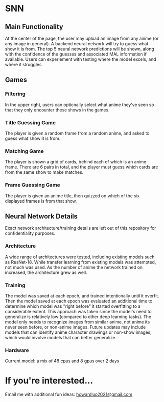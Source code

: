 # SNN

## Main Functionality
At the center of the page, the user may upload an image from any anime (or any image in general). A backend neural network will try to guess what show it is from. The top 5 neural network predictions will be shown, along with the confidence of the guesses and associated MAL information if available. Users can experiement with testing where the model excels, and where it struggles.

## Games
### Filtering
In the upper right, users can optionally select what anime they've seen so that they only encounter these shows in the games.

### Title Guessing Game
The player is given a random frame from a random anime, and asked to guess what show it is from.

### Matching Game
The player is shown a grid of cards, behind each of which is an anime frame. There are 6 pairs in total, and the player must guess which cards are from the same show to make matches.

### Frame Guessing Game
The player is given an anime title, then quizzed on which of the six displayed frames is from that show.

## Neural Network Details
Exact network architecture/training details are left out of this repository for confidentiality purposes.

### Architecture
A wide range of architectures were tested, including existing models such as ResNet-18. While transfer learning from existing models was attempted, not much was used. As the number of anime the network trained on increased, the architecture grew as well.

### Training
The model was saved at each epoch, and trained intentionally until it overfit. Then the model saved at each epoch was evaluated an additional time to determine which model was "right before" it started overfitting to a considerable extent. This approach was taken since the model's need to generalize is relatively low (compared to other deep learning tasks). The model only needs to recognize images from similar anime, not anime its never seen before, or non-anime images. Future updates may include models that can identify anime character drawings or non-show images, which would involve models that can better generalize.

### Hardware
Current model: a mix of 48 cpus and 8 gpus over 2 days




# If you're interested...
Email me with additional fun ideas: howardluo2021@gmail.com
